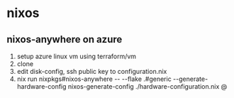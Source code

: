 # nixos

## nixos-anywhere on azure

1. setup azure linux vm using terraform/vm
2. clone 
3. edit disk-config, ssh public key to configuration.nix
4. nix run nixpkgs#nixos-anywhere -- --flake .#generic --generate-hardware-config nixos-generate-config ./hardware-configuration.nix <usesr>@<ip>
